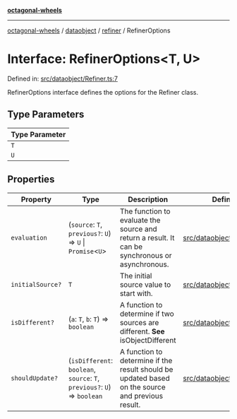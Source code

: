 [**octagonal-wheels**](../../../README.md)

***

[octagonal-wheels](../../../modules.md) / [dataobject](../../README.md) / [refiner](../README.md) / RefinerOptions

# Interface: RefinerOptions\<T, U\>

Defined in: [src/dataobject/Refiner.ts:7](https://github.com/vrtmrz/octagonal-wheels/blob/main/src/dataobject/Refiner.ts#L7)

RefinerOptions interface defines the options for the Refiner class.

## Type Parameters

| Type Parameter |
| ------ |
| `T` |
| `U` |

## Properties

| Property | Type | Description | Defined in |
| ------ | ------ | ------ | ------ |
| <a id="evaluation"></a> `evaluation` | (`source`: `T`, `previous?`: `U`) => `U` \| `Promise`\<`U`\> | The function to evaluate the source and return a result. It can be synchronous or asynchronous. | [src/dataobject/Refiner.ts:15](https://github.com/vrtmrz/octagonal-wheels/blob/main/src/dataobject/Refiner.ts#L15) |
| <a id="initialsource"></a> `initialSource?` | `T` | The initial source value to start with. | [src/dataobject/Refiner.ts:19](https://github.com/vrtmrz/octagonal-wheels/blob/main/src/dataobject/Refiner.ts#L19) |
| <a id="isdifferent"></a> `isDifferent?` | (`a`: `T`, `b`: `T`) => `boolean` | A function to determine if two sources are different. **See** isObjectDifferent | [src/dataobject/Refiner.ts:36](https://github.com/vrtmrz/octagonal-wheels/blob/main/src/dataobject/Refiner.ts#L36) |
| <a id="shouldupdate"></a> `shouldUpdate?` | (`isDifferent`: `boolean`, `source`: `T`, `previous?`: `U`) => `boolean` | A function to determine if the result should be updated based on the source and previous result. | [src/dataobject/Refiner.ts:27](https://github.com/vrtmrz/octagonal-wheels/blob/main/src/dataobject/Refiner.ts#L27) |
